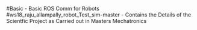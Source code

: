 #Basic - Basic ROS Comm for Robots
#ws18_raju_allampally_robot_Test_sim-master - Contains the Details of the Scientfic Project as Carried out in Masters Mechatronics
